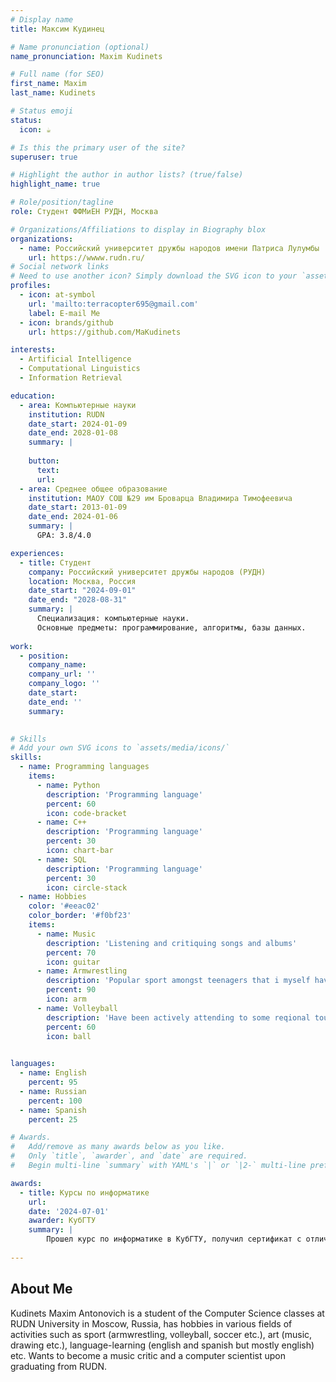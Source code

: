 ```yaml
---
# Display name
title: Максим Кудинец

# Name pronunciation (optional)
name_pronunciation: Maxim Kudinets

# Full name (for SEO)
first_name: Maxim
last_name: Kudinets

# Status emoji
status:
  icon: ☕️

# Is this the primary user of the site?
superuser: true

# Highlight the author in author lists? (true/false)
highlight_name: true

# Role/position/tagline
role: Студент ФФМиЕН РУДН, Москва

# Organizations/Affiliations to display in Biography blox
organizations:
  - name: Российский университет дружбы народов имени Патриса Лулумбы
    url: https://wwww.rudn.ru/
# Social network links
# Need to use another icon? Simply download the SVG icon to your `assets/media/icons/` folder.
profiles:
  - icon: at-symbol
    url: 'mailto:terracopter695@gmail.com'
    label: E-mail Me
  - icon: brands/github
    url: https://github.com/MaKudinets

interests:
  - Artificial Intelligence
  - Computational Linguistics
  - Information Retrieval

education:
  - area: Компьютерные науки
    institution: RUDN
    date_start: 2024-01-09
    date_end: 2028-01-08
    summary: |
     
    button:
      text: 
      url: 
  - area: Среднее общее образование
    institution: МАОУ СОШ №29 им Броварца Владимира Тимофеевича
    date_start: 2013-01-09
    date_end: 2024-01-06
    summary: | 
      GPA: 3.8/4.0

experiences:
  - title: Студент
    company: Российский университет дружбы народов (РУДН)
    location: Москва, Россия
    date_start: "2024-09-01"
    date_end: "2028-08-31"
    summary: |
      Специализация: компьютерные науки.
      Основные предметы: программирование, алгоритмы, базы данных.
      
work:
  - position: 
    company_name: 
    company_url: ''
    company_logo: ''
    date_start: 
    date_end: ''
    summary: 
    

# Skills
# Add your own SVG icons to `assets/media/icons/`
skills:
  - name: Programming languages
    items:
      - name: Python
        description: 'Programming language'
        percent: 60
        icon: code-bracket
      - name: C++
        description: 'Programming language'
        percent: 30
        icon: chart-bar
      - name: SQL
        description: 'Programming language'
        percent: 30
        icon: circle-stack
  - name: Hobbies
    color: '#eeac02'
    color_border: '#f0bf23'
    items:
      - name: Music
        description: 'Listening and critiquing songs and albums'
        percent: 70
        icon: guitar
      - name: Armwrestling
        description: 'Popular sport amongst teenagers that i myself have recently found some success in'
        percent: 90
        icon: arm
      - name: Volleyball
        description: 'Have been actively attending to some reqional touraments for 5 years'
        percent: 60
        icon: ball
        

languages:
  - name: English
    percent: 95
  - name: Russian
    percent: 100
  - name: Spanish
    percent: 25

# Awards.
#   Add/remove as many awards below as you like.
#   Only `title`, `awarder`, and `date` are required.
#   Begin multi-line `summary` with YAML's `|` or `|2-` multi-line prefix and indent 2 spaces below.

awards:
  - title: Курсы по информатике
    url: 
    date: '2024-07-01'
    awarder: КубГТУ
    summary: |
        Прошел курс по информатике в КубГТУ, получил сертификат с отличием
        
---
```




## About Me

Kudinets Maxim Antonovich is a student of the Computer Science classes at RUDN University in Moscow, Russia, has hobbies in various fields of activities such as sport (armwrestling, volleyball, soccer etc.), art (music, drawing etc.), language-learning (english and spanish but mostly english) etc. Wants to become a music critic and a computer scientist upon graduating from RUDN.



